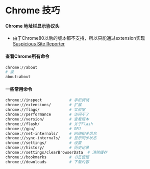 # Chrome 技巧

#### Chrome 地址栏显示协议头
  - 由于Chrome80以后的版本都不支持，所以只能通过extension实现[Suspicious Site Reporter](https://chrome.google.com/webstore/detail/suspicious-site-reporter/jknemblkbdhdcpllfgbfekkdciegfboi/related?utm_source=chrome-ntp-icon)

#### 查看Chrome所有命令
```bash
chrome://about
# 或
about:about
```

#### 一些常用命令
```bash
chrome://inspect            # 手机调试
chrome://extensions/        # 扩展
chrome://flags/             # 实验室
chrome://performance        # 访问不了
chrome://version/           # 查看版本
chrome://flash/             # 关于Flash
chrome://gpu/               # GPU
chrome://net-internals/     # 网络相关信息
chrome://sync-internals/    # 显示同步状态
chrome://settings/          # 设置
chrome://history/           # 历史记录
chrome://settings/clearBrowserData  # 清除缓存
chrome://bookmarks          # 书签管理
chrome://downloads          # 下载内容
```

